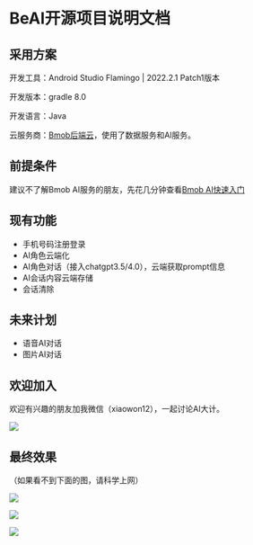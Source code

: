 # BeAI开源项目说明文档

## 采用方案  

开发工具：Android Studio Flamingo | 2022.2.1 Patch1版本  

开发版本：gradle 8.0  

开发语言：Java  

云服务商：[Bmob后端云](https://www.bmobapp.com)，使用了数据服务和AI服务。  

## 前提条件  

建议不了解Bmob AI服务的朋友，先花几分钟查看[Bmob AI快速入门](https://doc.bmobapp.com/ai/android/index.html)  

## 现有功能  

- 手机号码注册登录
- AI角色云端化
- AI角色对话（接入chatgpt3.5/4.0），云端获取prompt信息
- AI会话内容云端存储
- 会话清除

## 未来计划  

- 语音AI对话
- 图片AI对话

## 欢迎加入

欢迎有兴趣的朋友加我微信（xiaowon12），一起讨论AI大计。  

![](1.jpg)

## 最终效果  

（如果看不到下面的图，请科学上网） 

![](2.jpg)

![](3.jpg)

![](4.jpg)